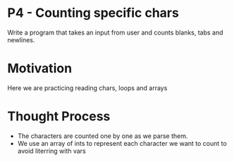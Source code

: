 # P4 - Counting specific chars 
Write a program that takes an input from user and counts blanks, tabs and newlines.


# Motivation
Here we are practicing reading chars, loops and arrays

# Thought Process
* The characters are counted one by one as we parse them.
* We use an array of ints to represent each character we want to count to avoid literring with vars
